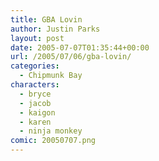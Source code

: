 ```yaml
---
title: GBA Lovin
author: Justin Parks
layout: post
date: 2005-07-07T01:35:44+00:00
url: /2005/07/06/gba-lovin/
categories:
  - Chipmunk Bay
characters:
  - bryce
  - jacob
  - kaigon
  - karen
  - ninja monkey
comic: 20050707.png
---
```

